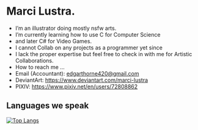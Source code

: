 # Marci Lustra.
- I’m an illustrator doing mostly nsfw arts.
- I’m currently learning how to use C for Computer Science
- and later C# for Video Games.
- I cannot Collab on any projects as a programmer yet since
- I lack the proper expertise but feel free to check in with me for Artistic Collaborations.
- How to reach me ...
-   Email (Accountant): edgarthorne420@gmail.com
-   DeviantArt: https://www.deviantart.com/marci-lustra
-   PIXIV: https://www.pixiv.net/en/users/72808862


## Languages we speak
[![Top Langs](https://github-readme-stats-git-masterrstaa-rickstaa.vercel.app/api/top-langs/?username=marcilustra)](https://github.com/marcilustra/github-readme-stats)
<!---
marcilustra/marcilustra is a ✨ special ✨ repository because its `README.md` (this file) appears on your GitHub profile.
You can click the Preview link to take a look at your changes.
--->
